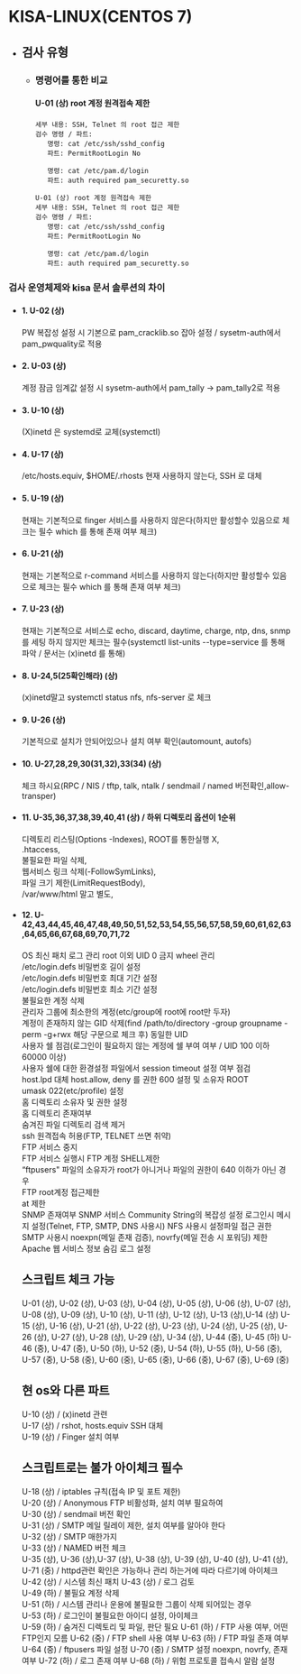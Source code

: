 # KISA-LINUX(CENTOS 7)
- ## 검사 유형
  - ### 명령어를 통한 비교
      ####  U-01 (상) root 계정 원격접속 제한
       ```
       세부 내용: SSH, Telnet 의 root 접근 제한
       검수 명령 / 파트:
          명령: cat /etc/ssh/sshd_config
          파트: PermitRootLogin No
       
          명령: cat /etc/pam.d/login
          파트: auth required pam_securetty.so
       ```
       ```
       U-01 (상) root 계정 원격접속 제한
       세부 내용: SSH, Telnet 의 root 접근 제한
       검수 명령 / 파트:
          명령: cat /etc/ssh/sshd_config
          파트: PermitRootLogin No
       
          명령: cat /etc/pam.d/login
          파트: auth required pam_securetty.so
       ```
          
### 검사 운영체제와 kisa 문서 솔루션의 차이
- #### 1. U-02 (상)
   PW 복잡성 설정 시 기본으로 pam_cracklib.so 잡아 설정 / sysetm-auth에서 pam_pwquality로 적용
- #### 2. U-03 (상)
   계정 잠금 임계값 설정 시 sysetm-auth에서 pam_tally -> pam_tally2로 적용
- #### 3. U-10 (상)
   (X)inetd 은 systemd로 교체(systemctl)  
- #### 4. U-17 (상)
   /etc/hosts.equiv, $HOME/.rhosts 현재 사용하지 않는다, SSH 로 대체
- #### 5. U-19 (상)
   현재는 기본적으로 finger 서비스를 사용하지 않은다(하지만 활성할수 있음으로 체크는 필수 which 를 통해 존재 여부 체크) 
- #### 6. U-21 (상)
   현재는 기본적으로 r-command 서비스를 사용하지 않는다(하지만 활성할수 있음으로 체크는 필수 which 를 통해 존재 여부 체크)
- #### 7. U-23 (상)
   현재는 기본적으로 서비스로 echo, discard, daytime, charge, ntp, dns, snmp를 세팅 하지 않지만 체크는 필수(systemctl list-units --type=service 를 통해 파악 / 문서는 (x)inetd 를 통해)
- #### 8. U-24,5(25확인해라) (상)
   (x)inetd말고 systemctl status nfs, nfs-server 로 체크
- #### 9. U-26 (상)
   기본적으로 설치가 안되어있으나 설치 여부 확인(automount, autofs)
- #### 10. U-27,28,29,30(31,32),33(34) (상)
   체크 하시요(RPC /  NIS / tftp, talk, ntalk / sendmail / named 버전확인,allow-transper)
- #### 11. U-35,36,37,38,39,40,41 (상) / 하위 디렉토리 옵션이 1순위  
    디렉토리 리스팅(Options -Indexes),
    ROOT를 통한실행 X,  
    .htaccess,  
    불필요한 파일 삭제,  
    웹서비스 링크 삭제(-FollowSymLinks),  
    파일 크기 제한(LimitRequestBody),  
    /var/www/html 말고 별도,  
- #### 12. U-42,43,44,45,46,47,48,49,50,51,52,53,54,55,56,57,58,59,60,61,62,63,64,65,66,67,68,69,70,71,72  
    OS 최신 패치
    로그 관리
    root 이외 UID 0 금지
    wheel 관리  
    /etc/login.defs 비밀번호 길이 설정  
    /etc/login.defs 비밀번호 최대 기간 설정  
    /etc/login.defs 비밀번호 최소 기간 설정  
    불필요한 계정 삭제  
    관리자 그룹에 최소한의 계정(etc/group에 root에 root만 두자)  
    계정이 존재하지 않는 GID 삭제(find /path/to/directory -group groupname -perm -g+rwx 해당 구문으로 체크 후)
    동일한 UID  
    사용자 쉘 점검(로그인이 필요하지 않는 계정에 쉘 부여 여부 / UID 100 이하 60000 이상)  
    사용자 쉘에 대한 환경설정 파일에서 session timeout 설정 여부 점검  
    host.lpd 대체 host.allow, deny 를 권한 600 설정 및 소유자 ROOT  
    umask 022(etc/profile) 설정  
    홈 디렉토리 소유자 및 권한 설정  
    홈 디렉토리 존재여부  
    숨겨진 파일 디렉토리 검색 제거  
    ssh 원격접속 허용(FTP, TELNET 쓰면 취약)  
    FTP 서비스 중지  
    FTP 서비스 실행시 FTP 계정 SHELL제한  
    “ftpusers" 파일의 소유자가 root가 아니거나 파일의 권한이 640 이하가 아닌 경우  
    FTP root계정 접근제한  
    at 제한  
    SNMP 존재여부
    SNMP 서비스 Community String의 복잡성 설정
    로그인시 메시지 설정(Telnet, FTP, SMTP, DNS 사용시)
    NFS 사용시 설정파일 접근 권한  
    SMTP 사용시 noexpn(메일 존재 검증), novrfy(메일 전송 시 포워딩) 제한  
    Apache 웹 서비스 정보 숨김
    로그 설정  


    ## 스크립트 체크 가능
    U-01 (상), U-02 (상), U-03 (상), U-04 (상), U-05 (상), U-06 (상), U-07 (상), U-08 (상), U-09 (상), U-10 (상), U-11 (상), U-12 (상), U-13 (상),U-14 (상)
    U-15 (상), U-16 (상),  U-21 (상), U-22 (상), U-23 (상), U-24 (상), U-25 (상), U-26 (상), U-27 (상), U-28 (상), U-29 (상), U-34 (상), U-44 (중), U-45 (하)
    U-46 (중), U-47 (중), U-50 (하), U-52 (중), U-54 (하), U-55 (하), U-56 (중), U-57 (중), U-58 (중), U-60 (중), U-65 (중), U-66 (중), U-67 (중), U-69 (중)
    
    ## 현 os와 다른 파트
    U-10 (상) / (x)inetd 관련  
    U-17 (상) / rshot, hosts.equiv SSH 대체  
    U-19 (상) / Finger 설치 여부  
    ## 스크립트로는 불가 아이체크 필수
    U-18 (상) / iptables 규칙(접속 IP 및 포트 제한)  
    U-20 (상) / Anonymous FTP 비활성화, 설치 여부 필요하여  
    U-30 (상) / sendmail 버전 확인  
    U-31 (상) / SMTP 메일 릴레이 제한, 설치 여부를 알아야 한다  
    U-32 (상) / SMTP 매한가지   
    U-33 (상) / NAMED 버전 체크  
    U-35 (상), U-36 (상),U-37 (상), U-38 (상), U-39 (상), U-40 (상), U-41 (상), U-71 (중) / httpd관련 확인은 가능하나 관리 하는거에 따라 다르기에 아이체크  
    U-42 (상) / 시스템 최신 패치
    U-43 (상) / 로그 검토  
    U-49 (하) / 불필요 계정 삭제  
    U-51 (하) / 시스템 관리나 운용에 불필요한 그룹이 삭제 되어있는 경우  
    U-53 (하) / 로그인이 불필요한 아이디 설정, 아이체크  
    U-59 (하) / 숨겨진 디렉토리 및 파일, 판단 필요
    U-61 (하) / FTP 사용 여부, 어떤 FTP인지 모름
    U-62 (중) / FTP shell 사용 여부
    U-63 (하) / FTP 파일 존재 여부
    U-64 (중) / ftpusers 파일 설정
    U-70 (중) / SMTP 설정 noexpn, novrfy, 존재 여부
    U-72 (하) / 로그 존재 여부
    U-68 (하) / 위험 프로토콜 접속시 알람 설정
    
    
   
  
